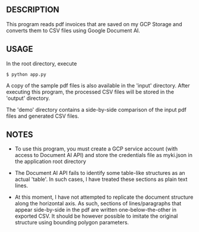 ## DESCRIPTION

This program reads pdf invoices that are saved on my GCP Storage and converts them to CSV files using Google Document AI.



## USAGE

In the root directory, execute

`$ python app.py`


A copy of the sample pdf files is also available in the 'input' directory.
After executing this program, the processed CSV files will be stored in the 'output' directory.

The 'demo' directory contains a side-by-side comparison of the input pdf files and generated CSV files.



## NOTES

-	To use this program, you must create a GCP service account (with access to Document AI API) and store the credentials file as myki.json in the application root directory


-	The Document AI API fails to identify some table-like structures as an actual 'table'. In such cases, I have treated these sections as plain text lines.
	

-	At this moment,  I have not attempted to replicate the document structure along the horizontal axis. As such, sections of lines/paragraphs that appear side-by-side in the pdf are written one-below-the-other in exported CSV. It should be however possible to imitate the original structure using bounding polygon parameters.
